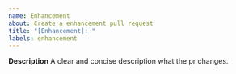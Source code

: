 ```yaml
---
name: Enhancement
about: Create a enhancement pull request
title: "[Enhancement]: "
labels: enhancement
---
```


**Description**
A clear and concise description what the pr changes.
